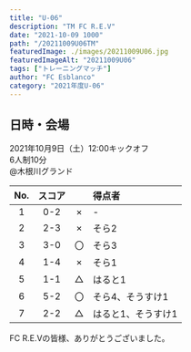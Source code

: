 ```yaml
---
title: "U-06"
description: "TM FC R.E.V"
date: "2021-10-09 1000"
path: "/20211009U06TM"
featuredImage: ./images/20211009U06.jpg
featuredImageAlt: "20211009U06"
tags: ["トレーニングマッチ"]
author: "FC Esblanco"
category: "2021年度U-06"
---
```


## 日時・会場

2021年10月9日（土）12:00キックオフ<br>
6人制10分<br>
@木根川グランド

| No.| スコア |   | 得点者  |
|:--:|:------:|:-:|:--------|
| 1  | 0-2 | × |-|
| 2  | 2-3 | × |そら2|
| 3  | 3-0 | 〇 |そら3|
| 4  | 1-4 | × |そら1|
| 5  | 1-1 | △ |はると1|
| 6  | 5-2 | 〇 |そら4、そうすけ1|
| 7  | 2-2 | △ |はると1、そうすけ1|

FC R.E.Vの皆様、ありがとうございました。